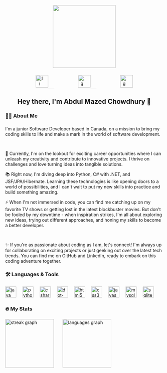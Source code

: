 <div align="center">
  <img height="200" src="https://github.com/Majeed-ch/Majeed-ch/assets/100393010/167aee09-c2c0-4f55-870e-860edc3df885"  />
</div>

###

<div align="center" style="letter-spacing:15px">
  <a href="https://www.linkedin.com/in/abdulmazedch/" target="_blank">
    <img src="https://raw.githubusercontent.com/maurodesouza/profile-readme-generator/master/src/assets/icons/social/linkedin/default.svg" width="40" height="40" alt="linkedin logo"  />
  </a>
  &nbsp;&nbsp;&nbsp;
  <a href="mailto:amazed300@gmail.com" target="_blank">
    <img src="https://raw.githubusercontent.com/maurodesouza/profile-readme-generator/master/src/assets/icons/social/gmail/default.svg" width="40" height="40" alt="gmail logo"  />
  </a>
  &nbsp;&nbsp;&nbsp;
  <a href="https://majeed-ch.netlify.app/" target="_blank">
    <img width="40" height="40" src="https://img.icons8.com/ultraviolet/40/geography.png" alt="geography"/>
  </a>
</div>

<!--
###
<div align="center">
  <img src="https://visitor-badge.laobi.icu/badge?page_id=majeed-ch.majeed-ch&left_color=darkslategrey&right_color=black&left_text=Visitors"  />
</div>
-->
###

<h2 align="center">Hey there, I'm Abdul Mazed Chowdhury 👋</h2>

###

<h3 align="left">👩‍💻  About Me</h3>

###

<p align="left">I'm a junior Software Developer based in Canada, on a mission to bring my coding skills to life and make a mark in the world of software development.</p><br/>

<p>🔭  Currently, I'm on the lookout for exciting career opportunities where I can unleash my creativity and contribute to innovative projects. I thrive on challenges and love turning ideas into tangible solutions.</p>
<p>📚 Right now, I'm diving deep into Python, C# with .NET, and JSF/JPA/Hibernate. Learning these technologies is like opening doors to a world of possibilities, and I can't wait to put my new skills into practice and build something amazing.</p>
<p>⚡ When I'm not immersed in code, you can find me catching up on my favorite TV shows or getting lost in the latest blockbuster movies. But don't be fooled by my downtime - when inspiration strikes, I'm all about exploring new ideas, trying out different approaches, and honing my skills to become a better developer.</p>
<br/>

<p>✨ If you're as passionate about coding as I am, let's connect! I'm always up for collaborating on exciting projects or just geeking out over the latest tech trends. You can find me on GitHub and LinkedIn, ready to embark on this coding adventure together.</p>

###

<h3 align="left">🛠 Languages & Tools</h3>

###

<div align="left">
  <img src="https://skillicons.dev/icons?i=java" height="35" alt="java logo"  />
  <img width="12" />
  <img src="https://skillicons.dev/icons?i=py" height="35" alt="python logo"  />
  <img width="12" />
  <img src="https://skillicons.dev/icons?i=cs" height="35" alt="csharp logo"  />
  <img width="12" />
  <img src="https://skillicons.dev/icons?i=dotnet" height="35" alt="dot-net logo"  />
  <img width="12" />
  <img src="https://cdn.jsdelivr.net/gh/devicons/devicon/icons/html5/html5-original.svg" height="35" alt="html5 logo"  />
  <img width="12" />
  <img src="https://cdn.jsdelivr.net/gh/devicons/devicon/icons/css3/css3-original.svg" height="35" alt="css3 logo"  />
  <img width="12" />
  <img src="https://skillicons.dev/icons?i=js" height="35" alt="javascript logo"  />
  <img width="12" />
  <img src="https://cdn.jsdelivr.net/gh/devicons/devicon/icons/mysql/mysql-original.svg" height="35" alt="mysql logo"  />
  <img width="12" />
  <img src="https://cdn.jsdelivr.net/gh/devicons/devicon/icons/sqlite/sqlite-original.svg" height="35" alt="sqlite logo"  />
</div>

###

<h3 align="left">🔥   My Stats</h3>

###
<div float="left">
  <img src="https://streak-stats.demolab.com?user=majeed-ch&locale=en&mode=daily&theme=dracula&hide_border=true&border_radius=5&order=3" height="155" alt="streak graph" style="background-color: rgba(0, 0, 0, 0);" />
  &nbsp; &nbsp; &nbsp;
  <img src="https://github-readme-stats.vercel.app/api/top-langs?username=majeed-ch&locale=en&hide_title=false&layout=compact&card_width=360&langs_count=8&theme=dracula&hide_border=true&order=2&custom_title=Most_Used_Languages_(public)" height="155" alt="languages graph" style="background-color: rgba(0, 0, 0, 0);" />
</div>

###


